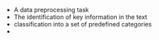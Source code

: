 - A data preprocessing task
- The identification of key information in the text
- classification into a set of predefined categories
- 